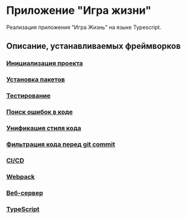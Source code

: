 # Приложение "Игра жизни"

Реализация приложения "Игра Жизнь" на языке Typescript.

## Описание, устанавливаемых фреймворков

### [Инициализация проекта](docs/init.md)

### [Установка пакетов](docs/install.md)

### [Тестирование](docs/test.md)

### [Поиск ошибок в коде](docs/linter.md)

### [Унификация стиля кода](docs/prettier.md)

### [Фильтрация кода перед git commit](docs/stage.md)

### [CI/CD](docs/deploy.md)

### [Webpack](docs/webpack.md)

### [Веб-сервер](docs/web_server.md)

### [TypeScript](docs/typescript.md)
